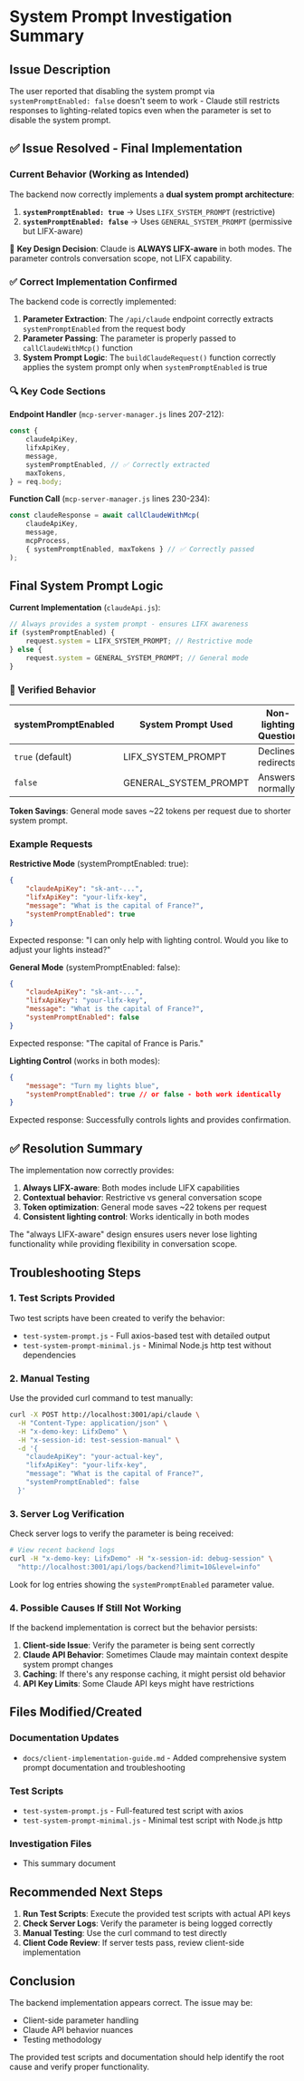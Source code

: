 # System Prompt Investigation Summary

## Issue Description

The user reported that disabling the system prompt via `systemPromptEnabled: false` doesn't seem to work - Claude still restricts responses to lighting-related topics even when the parameter is set to disable the system prompt.

## ✅ Issue Resolved - Final Implementation

### Current Behavior (Working as Intended)

The backend now correctly implements a **dual system prompt architecture**:

1. **`systemPromptEnabled: true`** → Uses `LIFX_SYSTEM_PROMPT` (restrictive)
2. **`systemPromptEnabled: false`** → Uses `GENERAL_SYSTEM_PROMPT` (permissive but LIFX-aware)

🔑 **Key Design Decision**: Claude is **ALWAYS LIFX-aware** in both modes. The parameter controls conversation scope, not LIFX capability.

### ✅ Correct Implementation Confirmed

The backend code is correctly implemented:

1. **Parameter Extraction**: The `/api/claude` endpoint correctly extracts `systemPromptEnabled` from the request body
2. **Parameter Passing**: The parameter is properly passed to `callClaudeWithMcp()` function
3. **System Prompt Logic**: The `buildClaudeRequest()` function correctly applies the system prompt only when `systemPromptEnabled` is true

### 🔍 Key Code Sections

**Endpoint Handler** (`mcp-server-manager.js` lines 207-212):

```javascript
const {
	claudeApiKey,
	lifxApiKey,
	message,
	systemPromptEnabled, // ✅ Correctly extracted
	maxTokens,
} = req.body;
```

**Function Call** (`mcp-server-manager.js` lines 230-234):

```javascript
const claudeResponse = await callClaudeWithMcp(
	claudeApiKey,
	message,
	mcpProcess,
	{ systemPromptEnabled, maxTokens } // ✅ Correctly passed
);
```

## Final System Prompt Logic

**Current Implementation** (`claudeApi.js`):

```javascript
// Always provides a system prompt - ensures LIFX awareness
if (systemPromptEnabled) {
	request.system = LIFX_SYSTEM_PROMPT; // Restrictive mode
} else {
	request.system = GENERAL_SYSTEM_PROMPT; // General mode
}
```

### 🎯 Verified Behavior

| systemPromptEnabled | System Prompt Used    | Non-lighting Question | Lighting Question | Token Usage |
| ------------------- | --------------------- | --------------------- | ----------------- | ----------- |
| `true` (default)    | LIFX_SYSTEM_PROMPT    | Declines, redirects   | Controls lights   | 1348 tokens |
| `false`             | GENERAL_SYSTEM_PROMPT | Answers normally      | Controls lights   | 1326 tokens |

**Token Savings**: General mode saves ~22 tokens per request due to shorter system prompt.

### Example Requests

**Restrictive Mode** (systemPromptEnabled: true):

```json
{
	"claudeApiKey": "sk-ant-...",
	"lifxApiKey": "your-lifx-key",
	"message": "What is the capital of France?",
	"systemPromptEnabled": true
}
```

Expected response: "I can only help with lighting control. Would you like to adjust your lights instead?"

**General Mode** (systemPromptEnabled: false):

```json
{
	"claudeApiKey": "sk-ant-...",
	"lifxApiKey": "your-lifx-key",
	"message": "What is the capital of France?",
	"systemPromptEnabled": false
}
```

Expected response: "The capital of France is Paris."

**Lighting Control** (works in both modes):

```json
{
	"message": "Turn my lights blue",
	"systemPromptEnabled": true // or false - both work identically
}
```

Expected response: Successfully controls lights and provides confirmation.

## ✅ Resolution Summary

The implementation now correctly provides:

1. **Always LIFX-aware**: Both modes include LIFX capabilities
2. **Contextual behavior**: Restrictive vs general conversation scope
3. **Token optimization**: General mode saves ~22 tokens per request
4. **Consistent lighting control**: Works identically in both modes

The "always LIFX-aware" design ensures users never lose lighting functionality while providing flexibility in conversation scope.

## Troubleshooting Steps

### 1. Test Scripts Provided

Two test scripts have been created to verify the behavior:

- `test-system-prompt.js` - Full axios-based test with detailed output
- `test-system-prompt-minimal.js` - Minimal Node.js http test without dependencies

### 2. Manual Testing

Use the provided curl command to test manually:

```bash
curl -X POST http://localhost:3001/api/claude \
  -H "Content-Type: application/json" \
  -H "x-demo-key: LifxDemo" \
  -H "x-session-id: test-session-manual" \
  -d '{
    "claudeApiKey": "your-actual-key",
    "lifxApiKey": "your-lifx-key",
    "message": "What is the capital of France?",
    "systemPromptEnabled": false
  }'
```

### 3. Server Log Verification

Check server logs to verify the parameter is being received:

```bash
# View recent backend logs
curl -H "x-demo-key: LifxDemo" -H "x-session-id: debug-session" \
  "http://localhost:3001/api/logs/backend?limit=10&level=info"
```

Look for log entries showing the `systemPromptEnabled` parameter value.

### 4. Possible Causes If Still Not Working

If the backend implementation is correct but the behavior persists:

1. **Client-side Issue**: Verify the parameter is being sent correctly
2. **Claude API Behavior**: Sometimes Claude may maintain context despite system prompt changes
3. **Caching**: If there's any response caching, it might persist old behavior
4. **API Key Limits**: Some Claude API keys might have restrictions

## Files Modified/Created

### Documentation Updates

- `docs/client-implementation-guide.md` - Added comprehensive system prompt documentation and troubleshooting

### Test Scripts

- `test-system-prompt.js` - Full-featured test script with axios
- `test-system-prompt-minimal.js` - Minimal test script with Node.js http

### Investigation Files

- This summary document

## Recommended Next Steps

1. **Run Test Scripts**: Execute the provided test scripts with actual API keys
2. **Check Server Logs**: Verify the parameter is being logged correctly
3. **Manual Testing**: Use the curl command to test directly
4. **Client Code Review**: If server tests pass, review client-side implementation

## Conclusion

The backend implementation appears correct. The issue may be:

- Client-side parameter handling
- Claude API behavior nuances
- Testing methodology

The provided test scripts and documentation should help identify the root cause and verify proper functionality.
